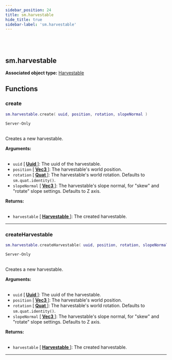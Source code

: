 ```yaml
---
sidebar_position: 24
title: sm.harvestable
hide_title: true
sidebar-label: 'sm.harvestable'
---
```


<br></br>

## sm.harvestable

**Associated object type:** [Harvestable](/docs/Game-Script-Environment/Userdata/Harvestable)

## Functions

### create

```lua
sm.harvestable.create( uuid, position, rotation, slopeNormal )
```
<code>Server-Only</code> <br></br>

Creates a new harvestable.

<strong>Arguments:</strong> <br></br>

- <code>uuid</code> [<strong> <a href="/docs/Game-Script-Environment/Userdata/Uuid"> Uuid </a> </strong>]: The uuid of the harvestable.
- <code>position</code> [<strong> <a href="/docs/Game-Script-Environment/Userdata/Vec3"> Vec3 </a> </strong>]: The harvestable's world position.
- <code>rotation</code> [<strong> <a href="/docs/Game-Script-Environment/Userdata/Quat"> Quat </a> </strong>]: The harvestable's world rotation. Defaults to <code>sm.quat.identity()</code>.
- <code>slopeNormal</code> [<strong> <a href="/docs/Game-Script-Environment/Userdata/Vec3"> Vec3 </a> </strong>]: The harvestable's slope normal, for "skew" and "rotate" slope settings. Defaults to Z axis.

<strong>Returns:</strong> <br></br>

- <code>harvestable</code> [<strong> <a href="/docs/Game-Script-Environment/Userdata/Harvestable"> Harvestable </a> </strong>]: The created harvestable.

---

### createHarvestable

```lua
sm.harvestable.createHarvestable( uuid, position, rotation, slopeNormal )
```
<code>Server-Only</code> <br></br>

Creates a new harvestable.

<strong>Arguments:</strong> <br></br>

- <code>uuid</code> [<strong> <a href="/docs/Game-Script-Environment/Userdata/Uuid"> Uuid </a> </strong>]: The uuid of the harvestable.
- <code>position</code> [<strong> <a href="/docs/Game-Script-Environment/Userdata/Vec3"> Vec3 </a> </strong>]: The harvestable's world position.
- <code>rotation</code> [<strong> <a href="/docs/Game-Script-Environment/Userdata/Quat"> Quat </a> </strong>]: The harvestable's world rotation. Defaults to <code>sm.quat.identity()</code>.
- <code>slopeNormal</code> [<strong> <a href="/docs/Game-Script-Environment/Userdata/Vec3"> Vec3 </a> </strong>]: The harvestable's slope normal, for "skew" and "rotate" slope settings. Defaults to Z axis.

<strong>Returns:</strong> <br></br>

- <code>harvestable</code> [<strong> <a href="/docs/Game-Script-Environment/Userdata/Harvestable"> Harvestable </a> </strong>]: The created harvestable.

---